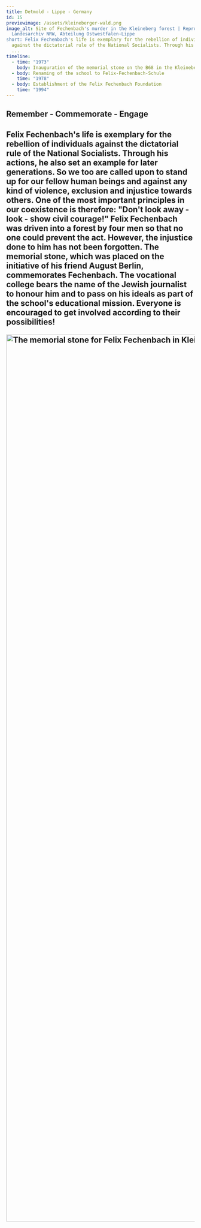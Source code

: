 ```yaml
---
title: Detmold - Lippe - Germany
id: 15
previewimage: /assets/kleineberger-wald.png
image_alt: Site of Fechenbach's murder in the Kleineberg forest | Reproduction |
  Landesarchiv NRW, Abteilung Ostwestfalen-Lippe
short: Felix Fechenbach's life is exemplary for the rebellion of individuals
  against the dictatorial rule of the National Socialists. Through his actions,
  ...
timeline:
  - time: "1973"
    body: Inauguration of the memorial stone on the B68 in the Kleineberg Forest
  - body: Renaming of the school to Felix-Fechenbach-Schule
    time: "1978"
  - body: Establishment of the Felix Fechenbach Foundation
    time: "1994"
---
```

<InformationBox>
<h2>Remember - Commemorate - Engage<h2>
</InformationBox>

Felix Fechenbach's life is exemplary for the rebellion of individuals against the dictatorial rule of the National Socialists. Through his actions, he also set an example for later generations. So we too are called upon to stand up for our fellow human beings and against any kind of violence, exclusion and injustice towards others. One of the most important principles in our coexistence is therefore: "Don't look away - look - show civil courage!" Felix Fechenbach was driven into a forest by four men so that no one could prevent the act. However, the injustice done to him has not been forgotten. The memorial stone, which was placed on the initiative of his friend August Berlin, commemorates Fechenbach. The vocational college bears the name of the Jewish journalist to honour him and to pass on his ideals as part of the school's educational mission. Everyone is encouraged to get involved according to their possibilities!

<Image src="/assets/gedenkstein.jpg" alt="The memorial stone for Felix Fechenbach in Kleineberg Forest, after 1973 | Reproduction | Landesarchiv NRW, Department Ostwestfalen-Lippe" width="2245" height="2367" />